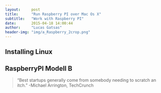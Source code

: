 ```yaml
---
layout:     post
title:      "Run Raspberry PI over Mac Os X"
subtitle:   "Work with Raspberry PI"
date:       2015-04-18 14:00:44
author:     "Lucas Gatsas"
header-img: "img/a_Raspberry_2crop.png"
---
```


<h2 class="section-heading"><strong>Installing Linux </strong> </h2>
<h2 class="section-heading"> RaspberryPI Modell B </h2> 



<blockquote>
“Best startups generally come from somebody needing to scratch an itch.” -Michael Arrington, TechCrunch 
</blockquote>

